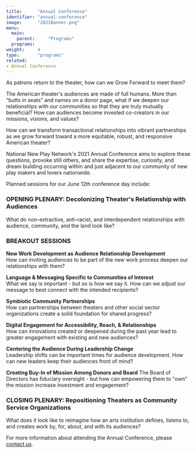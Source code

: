 ```yaml
---
title:      "Annual Conference"
identifier: "annual-conference"
image:      "2021Banner.png"
menu:
  main:
    parent:     "Programs"
  programs:
weight:     4
type:       "programs"
related:
- Annual Conference
---
```

<span class=lead-in>As patrons return to the theater, how can we Grow Forward to meet them?</span>

The American theater's audiences are made of full humans. More than “butts in seats” and names on a donor page, what if we deepen our relationships with our communities so that they are truly mutually beneficial? How can audiences become invested co-creators in our missions, visions, and values?

How can we transform transactional relationships into vibrant partnerships as we grow forward toward a more equitable, robust, and responsive American theater?

National New Play Network's 2021 Annual Conference aims to explore these questions, provoke still others, and share the expertise, curiosity, and dream building occurring within and just adjacent to our community of new play makers and lovers nationwide.

Planned sessions for our June 12th conference day include:

### OPENING PLENARY: Decolonizing Theater's Relationship with Audiences ###
What do non-extractive, anti-racist, and interdependent relationships with audience, community, and the land look like?

### BREAKOUT SESSIONS ###
**New Work Development as Audience Relationship Development** <br>
How can inviting audiences to be part of the new work process deepen our relationships with them?
 
**Language & Messaging Specific to Communities of Interest** <br>
What we say is important - but so is how we say it. How can we adjust our message to best connect with the intended recipients?
 
**Symbiotic Community Partnerships** <br>
How can partnerships between theaters and other social sector organizations create a solid foundation for shared progress?

**Digital Engagement for Accessibility, Reach, & Relationships** <br>
How can innovations created or deepened during the past year lead to greater engagement with existing and new audiences?
 
**Centering the Audience During Leadership Change** <br>
Leadership shifts can be important times for audience development. How can new leaders keep their audiences front of mind?

**Creating Buy-In of Mission Among Donors and Board**
The Board of Directors has fiduciary oversight - but how can empowering them to "own" the mission increase investment and engagement?
 
### CLOSING PLENARY: Repositioning Theaters as Community Service Organizations ###
What does it look like to reimagine how an arts institution defines, listens to, and creates work by, for, about, and with its audiences?

For more information about attending the Annual Conference, please [contact us](mailto:jess@nnpn.org).

